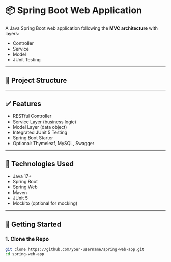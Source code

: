 # 📦 Spring Boot Web Application

A Java Spring Boot web application following the **MVC architecture** with layers:
- Controller
- Service
- Model
- JUnit Testing

---

## 📁 Project Structure


---

## ✅ Features

- RESTful Controller
- Service Layer (business logic)
- Model Layer (data object)
- Integrated JUnit 5 Testing
- Spring Boot Starter
- Optional: Thymeleaf, MySQL, Swagger

---

## 🔧 Technologies Used

- Java 17+
- Spring Boot
- Spring Web
- Maven
- JUnit 5
- Mockito (optional for mocking)

---

## 🚀 Getting Started

### 1. Clone the Repo
```bash
git clone https://github.com/your-username/spring-web-app.git
cd spring-web-app
